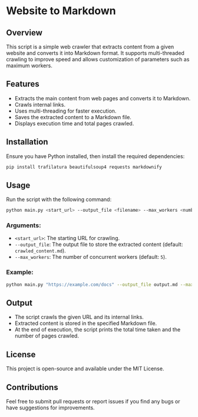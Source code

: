 # Website to Markdown

## Overview
This script is a simple web crawler that extracts content from a given website and converts it into Markdown format. It supports multi-threaded crawling to improve speed and allows customization of parameters such as maximum workers.

## Features
- Extracts the main content from web pages and converts it to Markdown.
- Crawls internal links.
- Uses multi-threading for faster execution.
- Saves the extracted content to a Markdown file.
- Displays execution time and total pages crawled.

## Installation
Ensure you have Python installed, then install the required dependencies:

```bash
pip install trafilatura beautifulsoup4 requests markdownify
```

## Usage
Run the script with the following command:

```bash
python main.py <start_url> --output_file <filename> --max_workers <number>
```

### Arguments:
- `<start_url>`: The starting URL for crawling.
- `--output_file`: The output file to store the extracted content (default: `crawled_content.md`).
- `--max_workers`: The number of concurrent workers (default: `5`).

### Example:
```bash
python main.py "https://example.com/docs" --output_file output.md --max_workers 10
```

## Output
- The script crawls the given URL and its internal links.
- Extracted content is stored in the specified Markdown file.
- At the end of execution, the script prints the total time taken and the number of pages crawled.

## License
This project is open-source and available under the MIT License.

## Contributions
Feel free to submit pull requests or report issues if you find any bugs or have suggestions for improvements.

